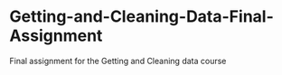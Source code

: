 # Getting-and-Cleaning-Data-Final-Assignment
Final assignment for the Getting and Cleaning data course
